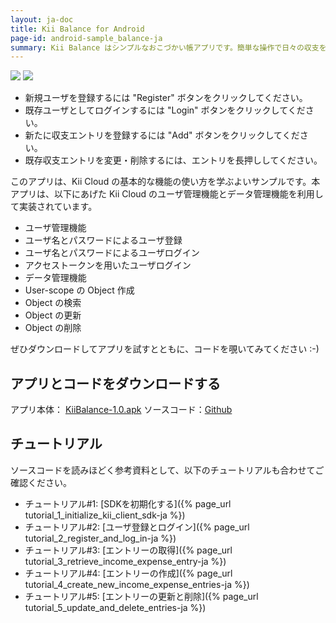 ```yaml
---
layout: ja-doc
title: Kii Balance for Android
page-id: android-sample_balance-ja
summary: Kii Balance はシンプルなおこづかい帳アプリです。簡単な操作で日々の収支を記録し、Kii Cloud に保存することができます。保存された情報は、複数端末間でシェアされます。例えば Android 携帯で記録した情報を、後ほど Android タブレットで確認することができます。
---
```

   
![](01.png) ![](02.png)

* 新規ユーザを登録するには "Register" ボタンをクリックしてください。
* 既存ユーザとしてログインするには "Login" ボタンをクリックしてください。
* 新たに収支エントリを登録するには "Add" ボタンをクリックしてください。
* 既存収支エントリを変更・削除するには、エントリを長押ししてください。

このアプリは、Kii Cloud の基本的な機能の使い方を学ぶよいサンプルです。本アプリは、以下にあげた Kii Cloud のユーザ管理機能とデータ管理機能を利用して実装されています。

* ユーザ管理機能
 * ユーザ名とパスワードによるユーザ登録
 * ユーザ名とパスワードによるユーザログイン
 * アクセストークンを用いたユーザログイン
* データ管理機能
 * User-scope の Object 作成
 * Object の検索
 * Object の更新
  * Object の削除

ぜひダウンロードしてアプリを試すとともに、コードを覗いてみてください :-)
<br/>

## アプリとコードをダウンロードする
アプリ本体： [KiiBalance-1.0.apk](http://static.kii.com/devportal/docs/samples/KiiBalance-1.0.apk)
ソースコード：[Github](https://github.com/KiiPlatform/KiiBalance-Android)

## チュートリアル
ソースコードを読みほどく参考資料として、以下のチュートリアルも合わせてご確認ください。

* チュートリアル#1: [SDKを初期化する]({% page_url tutorial_1_initialize_kii_client_sdk-ja %})
* チュートリアル#2: [ユーザ登録とログイン]({% page_url tutorial_2_register_and_log_in-ja %})
* チュートリアル#3: [エントリーの取得]({% page_url tutorial_3_retrieve_income_expense_entry-ja %})
* チュートリアル#4: [エントリーの作成]({% page_url tutorial_4_create_new_income_expense_entries-ja %})
* チュートリアル#5: [エントリーの更新と削除]({% page_url tutorial_5_update_and_delete_entries-ja %})
